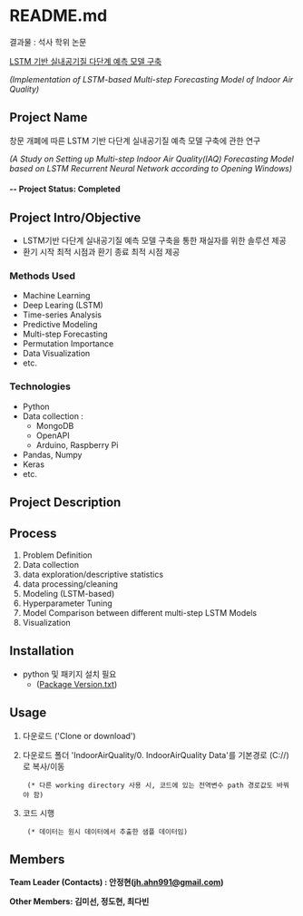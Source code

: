 # README.md

결과물 : 석사 학위 논문 

[LSTM 기반 실내공기질 다단계 예측 모델 구축](https://www.riss.kr/search/detail/DetailView.do?p_mat_type=be54d9b8bc7cdb09&control_no=abf1406004842703ffe0bdc3ef48d419)

*(Implementation of LSTM-based Multi-step Forecasting Model of Indoor Air Quality)*


## Project Name
창문 개폐에 따른 LSTM 기반 다단계 실내공기질 예측 모델 구축에 관한 연구

*(A Study on Setting up Multi-step Indoor Air Quality(IAQ) Forecasting Model based on LSTM Recurrent Neural Network according to Opening Windows)*

#### -- Project Status: Completed

## Project Intro/Objective
* LSTM기반 다단계 실내공기질 예측 모델 구축을 통한 재실자를 위한 솔루션 제공 
* 환기 시작 최적 시점과 환기 종료 최적 시점 제공

### Methods Used
* Machine Learning
* Deep Learing (LSTM)
* Time-series Analysis
* Predictive Modeling
* Multi-step Forecasting
* Permutation Importance
* Data Visualization
* etc.

### Technologies
* Python
* Data collection :
    - MongoDB
    - OpenAPI
    - Arduino, Raspberry Pi
* Pandas, Numpy
* Keras
* etc. 

## Project Description

## Process

1. Problem Definition
2. Data collection
3. data exploration/descriptive statistics
4. data processing/cleaning
5. Modeling (LSTM-based)
6. Hyperparameter Tuning
7. Model Comparison between different multi-step LSTM Models
8. Visualization 

## Installation
* python 및 패키지 설치 필요
    - ([Package Version.txt](https://github.com/Ahn-Project/IndoorAirQuality/blob/master/Package%20Version.txt))

## Usage
1. 다운로드 ('Clone or download')
2. 다운로드 폴더 'IndoorAirQuality/0. IndoorAirQuality Data'를 기본경로 (C://)로 복사/이동
        
        (* 다른 working directory 사용 시, 코드에 있는 전역변수 path 경로값도 바꿔야 함)
3. 코드 시행
        
        (* 데이터는 원시 데이터에서 추출한 샘플 데이터임)

## Members

**Team Leader (Contacts) : 안정현(jh.ahn991@gmail.com)**

**Other Members: 김미선, 정도현, 최다빈**


